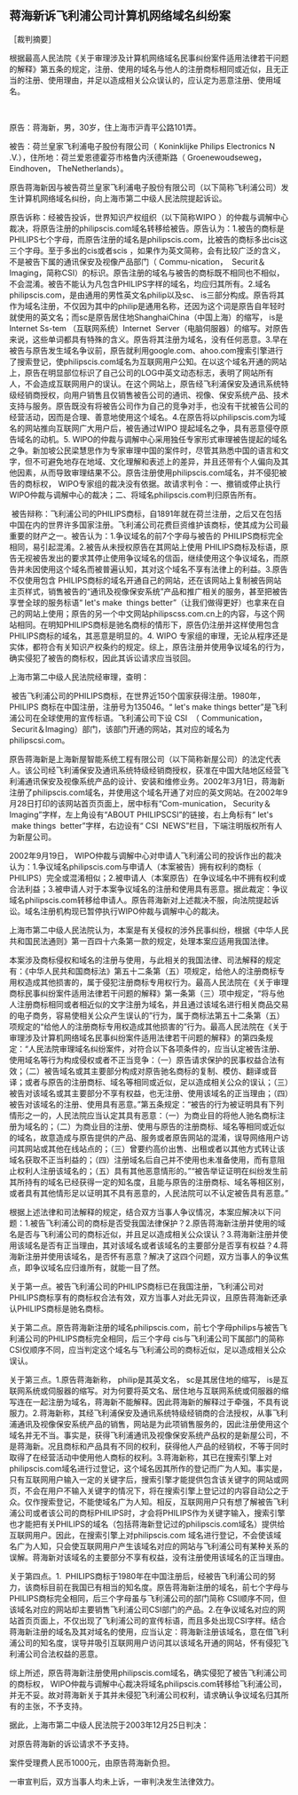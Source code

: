 ## 蒋海新诉飞利浦公司计算机网络域名纠纷案

［裁判摘要］

根据最高人民法院《关于审理涉及计算机网络域名民事纠纷案件适用法律若干问题的解释》第五条的规定，注册、使用的域名与他人的注册商标相同或近似，且无正当的注册、使用理由，并足以造成相关公众误认的，应认定为恶意注册、使用域名。

 

原告：蒋海新，男，30岁，住上海市沪青平公路101弄。

被告：荷兰皇家飞利浦电子股份有限公司（ Koninklijke Philips Electronics N .V.），住所地：荷兰爱恩德霍芬市格鲁内沃德斯路（ Groenewoudseweg， Eindhoven， TheNetherlands）。

原告蒋海新因与被告荷兰皇家飞利浦电子股份有限公司（以下简称飞利浦公司）发生计算机网络域名纠纷，向上海市第二中级人民法院提起诉讼。

原告诉称：经被告投诉，世界知识产权组织（以下简称WIPO ）的仲裁与调解中心裁决，将原告注册的philipscis.com域名转移给被告。原告认为：1.被告的商标是PHILIPS七个字母，而原告注册的域名是philipscis.com，比被告的商标多出cis这三个字母。至于多出的cis或者scis ，如果作为英文简称，会有比较广泛的含义，不是被告下属的通讯保安及视像产品部门（ Commu-nication，  Securit＆Imaging，简称CSI）的标识。原告注册的域名与被告的商标既不相同也不相似，不会混淆。被告不能认为凡包含PHILIPS字样的域名，均应归其所有。2.域名philipscis.com，是由通用的男性英文名philip以及sc、 is三部分构成。原告将其作为域名注册，不仅因为其中的philip是通用名称，还因为这个词是原告自年轻时就使用的英文名；而sc是原告居住地ShanghaiChina（中国上海）的缩写， is是Internet Ss-tem （互联网系统）Internet  Server（电脑伺服器）的缩写。对原告来说，这些单词都具有特殊的含义。原告将其注册为域名，没有任何恶意。3.早在被告与原告发生域名争议前，原告就利用google.com、ahoo.com搜索引擎进行了搜索登记，使philipscis.com域名为互联网用户公知。在以这个域名开通的网站上，原告在明显部位标识了自己公司的LOG中英文动态标志，表明了网站所有人，不会造成互联网用户的误认。在这个网站上，原告经飞利浦保安及通讯系统特级经销商授权，向用户销售且仅销售被告公司的通讯、视像、保安系统产品、技术支持与服务。原告既没有将被告公司作为自己的竞争对手，也没有干扰被告公司的经营活动，因而是合理、善意地使用这个域名。4.在原告将以philipscis.com为域名的网站推向互联网广大用户后，被告通过WIPO 提起域名之争，具有恶意侵夺原告域名的动机。5. WIPO的仲裁与调解中心采用独任专家形式审理被告提起的域名之争。新加坡公民梁慧思作为专家审理中国的案件时，尽管其熟悉中国的语言和文字，但不可避免地存在地域、文化理解和表述上的差异，并且还带有个人偏向及其他因素，从而导致审理结果不公。原告注册使用philipscis.com域名，并不侵犯被告的商标权， WIPO专家组的裁决没有依据。故请求判令：一、撤销或停止执行WIPO仲裁与调解中心的裁决；二、将域名philipscis.com判归原告所有。   

 被告辩称：飞利浦公司的PHILIPS商标，自1891年就在荷兰注册，之后又在包括中国在内的世界许多国家注册。飞利浦公司花费巨资维护该商标，使其成为公司最重要的财产之一。被告认为：1.争议域名的前7个字母与被告的 PHILIPS商标完全相同，易引起混淆。2.被告从未授权原告在其网站上使用 PHILIPS商标及标语，原告无视被告发出的要求其停止使用争议域名的信函，继续使用这个争议域名，而原告并未因使用这个域名而被普遍认知，其对这个域名不享有法律上的利益。3.原告不仅使用包含 PHILIPS商标的域名开通自己的网站，还在该网站上复制被告网站主页样式，销售被告的“通讯及视像保安系统”产品和推广相关的服务，甚至把被告享誉全球的服务标语“ let's make  things better”（让我们做得更好）也拿来在自己的网站上使用；原告的另一个中文网站philipscss.com.cn上的内容，与这个网站相同。在明知PHILIPS商标是驰名商标的情形下，原告仍注册并这样使用包含PHILIPS商标的域名，其恶意是明显的。4. WIPO 专家组的审理，无论从程序还是实体，都符合有关知识产权条约的规定。综上，原告注册并使用争议域名的行为，确实侵犯了被告的商标权，因此其诉讼请求应当驳回。    

上海市第二中级人民法院经审理，查明：   

 被告飞利浦公司的PHILIPS商标，在世界近150个国家获得注册。1980年，PHILIPS 商标在中国注册，注册号为135046。“ let's make things better”是飞利浦公司在全球使用的宣传标语。飞利浦公司下设 CSI  （ Communication，  Securit＆Imaging）部门，该部门开通的网站，其对应的域名为philipscsi.com。

原告蒋海新是上海新屋智能系统工程有限公司（以下简称新屋公司）的法定代表人。该公司经飞利浦保安及通讯系统特级经销商授权，获准在中国大陆地区经营飞利浦通讯保安及视像系统产品的设计、安装和维修业务。2002年3月1日，蒋海新注册了philipscis.com域名，并使用这个域名开通了对应的英文网站。在2002年9月28日打印的该网站首页页面上，居中标有“Com-munication， Security＆Imaging”字样，左上角设有“ABOUT PHILIPSCSI”的链接，右上角标有“ let's  make things  better”字样，右边设有“ CSI  NEWS”栏目，下端注明版权所有人为新屋公司。

2002年9月19日， WIPO仲裁与调解中心对申请人飞利浦公司的投诉作出的裁决认为：1.争议域名philipscis.com与申请人（本案被告）拥有权利的商标（ PHILIPS）完全或混淆相似；2.被申请人（本案原告）在争议域名中不拥有权利或合法利益；3.被申请人对于本案争议域名的注册和使用具有恶意。据此裁定：争议域名philipscis.com转移给申请人。原告蒋海新对上述裁决不服，向法院提起诉讼。域名注册机构现已暂停执行WIPO仲裁与调解中心的裁决。

上海市第二中级人民法院认为，本案是有关侵权的涉外民事纠纷，根据《中华人民共和国民法通则》第一百四十六条第一款的规定，处理本案应适用我国法律。

本案涉及商标侵权和域名的注册与使用，与此相关的我国法律、司法解释的规定有：《中华人民共和国商标法》第五十二条第（五）项规定，给他人的注册商标专用权造成其他损害的，属于侵犯注册商标专用权行为。最高人民法院在《关于审理商标民事纠纷案件适用法律若干问题的解释》第一条第（三）项中规定，“将与他人注册商标相同或者相近似的文字注册为域名，并且通过该域名进行相关商品交易的电子商务，容易使相关公众产生误认的”行为，属于商标法第五十二条第（五）项规定的“给他人的注册商标专用权造成其他损害的”行为。最高人民法院在《关于审理涉及计算机网络域名民事纠纷案件适用法律若干问题的解释》的第四条规定：“人民法院审理域名纠纷案件，对符合以下各项条件的，应当认定被告注册、使用域名等行为构成侵权或者不正当竞争：（一）原告请求保护的民事权益合法有效；（二）被告域名或其主要部分构成对原告驰名商标的复制、模仿、翻译或音译；或者与原告的注册商标、域名等相同或近似，足以造成相关公众的误认；（三）被告对该域名或其主要部分不享有权益，也无注册、使用该域名的正当理由；（四）被告对该域名的注册、使用具有恶意。”第五条规定：“被告的行为被证明具有下列情形之一的，人民法院应当认定其具有恶意：（一）为商业目的将他人驰名商标注册为域名的；（二）为商业目的注册、使用与原告的注册商标、域名等相同或近似的域名，故意造成与原告提供的产品、服务或者原告网站的混淆，误导网络用户访问其网站或其他在线站点的；（三）曾要约高价出售、出租或者以其他方式转让该域名获取不正当利益的；（四）注册域名后自己并不使用也未准备使用，而有意阻止权利人注册该域名的；（五）具有其他恶意情形的。”“被告举证证明在纠纷发生前其所持有的域名已经获得一定的知名度，且能与原告的注册商标、域名等相区别，或者具有其他情形足以证明其不具有恶意的，人民法院可以不认定被告具有恶意。”

根据上述法律和司法解释的规定，结合双方当事人争议情况，本案应解决以下问题：1.被告飞利浦公司的商标是否受我国法律保护？2.原告蒋海新注册并使用的域名是否与飞利浦公司的商标近似，并且足以造成相关公众误认？3.蒋海新注册并使用该域名是否有正当理由，其对该域名或者该域名的主要部分是否享有权益？4.蒋海新注册并使用该域名，是否怀有恶意？解决了这四个问题，双方当事人的争议焦点，即争议域名应归谁所有，就能一目了然。

关于第一点。被告飞利浦公司的PHILIPS商标已在我国注册，飞利浦公司对PHILIPS商标享有的商标权合法有效，双方当事人对此无异议，且原告蒋海新还承认PHILIPS商标是驰名商标。

关于第二点。原告蒋海新注册的域名philipscis.com，前七个字母philips与被告飞利浦公司的PHILIPS商标完全相同，后三个字母 cis与飞利浦公司下属部门的简称 CSI仅顺序不同，应当判定这个域名与飞利浦公司的商标近似，足以造成相关公众误认。

关于第三点。1.原告蒋海新称， philip是其英文名， sc是其居住地的缩写， is是互联网系统或伺服器的缩写。对为何要将英文名、居住地与互联网系统或伺服器的缩写连在一起注册为域名，蒋海新不能解释。因此蒋海新的解释过于牵强，不具有说服力。2.蒋海新称，其经飞利浦保安及通讯系统特级经销商的合法授权，从事飞利浦通讯及视像保安系统产品的销售，网站是为此项销售服务的，因此注册使用这个域名并无不当。事实是，获得飞利浦通讯及视像保安系统产品权的是新屋公司，不是蒋海新。况且商标和产品具有不同的权利，获得他人产品的经销权，不等于同时取得了在经营活动中使用他人商标的权利。3.蒋海新称，其已在搜索引擎上对philipscis.com域名进行过登记，这个域名因其所作的登记而广为人知。事实是，只有互联网用户输入一定的关键字后，搜索引擎才能提供包含该关键字的网站或网页，不会在用户不输入关键字的情况下，将在搜索引擎上登记过的内容自动公之于众。仅作搜索登记，不能使域名广为人知。相反，互联网用户只有想了解被告飞利浦公司或者该公司的商标PHILIPS时，才会将PHILIPS作为关键字输入，搜索引擎也才能把有关PHILIPS的域名（包括蒋海新登记过的philipscis.com域名）提供给互联网用户。因此，在搜索引擎上对philipscis.com 域名进行登记，不会使该域名广为人知，只会使互联网用户产生该域名对应的网站与飞利浦公司有某种关系的误解。蒋海新对该域名的主要部分不享有权益，没有注册使用该域名的正当理由。

关于第四点。1.  PHILIPS商标于1980年在中国注册后，经被告飞利浦公司的努力，该商标目前在我国已有相当的知名度。原告蒋海新注册的域名，前七个字母与PHILIPS商标完全相同，后三个字母虽与飞利浦公司的部门简称 CSI顺序不同，但该域名对应的网站却主要销售飞利浦公司CSI部门的产品。2.在争议域名对应的网站首页页面上，不仅出现了飞利浦公司的宣传标语，而且多处出现CSI字样。结合蒋海新注册的域名及其对域名的使用，应当认定：蒋海新注册该域名，意在借飞利浦公司的知名度，误导并吸引互联网用户访问其以该域名开通的网站，怀有侵犯飞利浦公司合法权益的恶意。

综上所述，原告蒋海新注册使用philipscis.com域名，确实侵犯了被告飞利浦公司的商标权， WIPO仲裁与调解中心裁决将域名philipscis.com转移给飞利浦公司，并无不妥。故对蒋海新关于其并未侵犯飞利浦公司权利，请求确认争议域名归其所有的主张，不予支持。

据此，上海市第二中级人民法院于2003年12月25日判决：

对原告蒋海新的诉讼请求不予支持。

案件受理费人民币1000元，由原告蒋海新负担。

一审宣判后，双方当事人均未上诉，一审判决发生法律效力。

